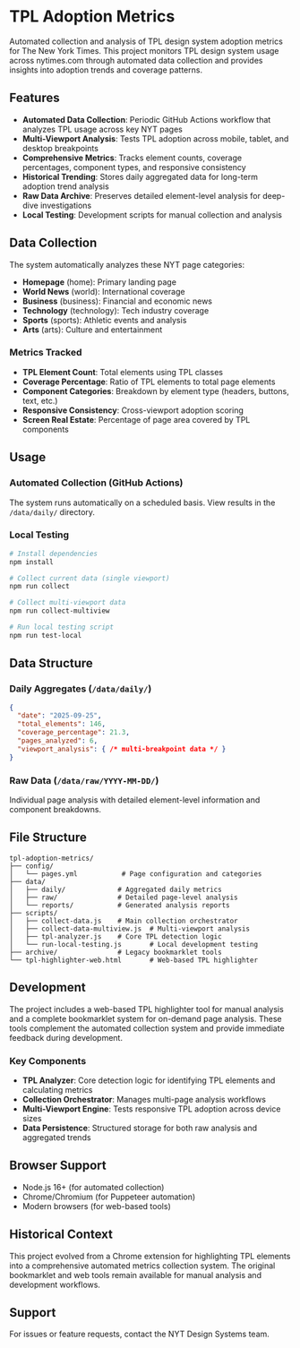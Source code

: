 # TPL Adoption Metrics

Automated collection and analysis of TPL design system adoption metrics for The New York Times. This project monitors TPL design system usage across nytimes.com through automated data collection and provides insights into adoption trends and coverage patterns.

## Features

- **Automated Data Collection**: Periodic GitHub Actions workflow that analyzes TPL usage across key NYT pages
- **Multi-Viewport Analysis**: Tests TPL adoption across mobile, tablet, and desktop breakpoints  
- **Comprehensive Metrics**: Tracks element counts, coverage percentages, component types, and responsive consistency
- **Historical Trending**: Stores daily aggregated data for long-term adoption trend analysis
- **Raw Data Archive**: Preserves detailed element-level analysis for deep-dive investigations
- **Local Testing**: Development scripts for manual collection and analysis

## Data Collection

The system automatically analyzes these NYT page categories:
- **Homepage** (home): Primary landing page
- **World News** (world): International coverage
- **Business** (business): Financial and economic news  
- **Technology** (technology): Tech industry coverage
- **Sports** (sports): Athletic events and analysis
- **Arts** (arts): Culture and entertainment

### Metrics Tracked

- **TPL Element Count**: Total elements using TPL classes
- **Coverage Percentage**: Ratio of TPL elements to total page elements
- **Component Categories**: Breakdown by element type (headers, buttons, text, etc.)
- **Responsive Consistency**: Cross-viewport adoption scoring
- **Screen Real Estate**: Percentage of page area covered by TPL components

## Usage

### Automated Collection (GitHub Actions)
The system runs automatically on a scheduled basis. View results in the `/data/daily/` directory.

### Local Testing
```bash
# Install dependencies
npm install

# Collect current data (single viewport)
npm run collect

# Collect multi-viewport data  
npm run collect-multiview

# Run local testing script
npm run test-local
```

## Data Structure

### Daily Aggregates (`/data/daily/`)
```json
{
  "date": "2025-09-25",
  "total_elements": 146,
  "coverage_percentage": 21.3,
  "pages_analyzed": 6,
  "viewport_analysis": { /* multi-breakpoint data */ }
}
```

### Raw Data (`/data/raw/YYYY-MM-DD/`)
Individual page analysis with detailed element-level information and component breakdowns.

## File Structure
```
tpl-adoption-metrics/
├── config/
│   └── pages.yml           # Page configuration and categories
├── data/
│   ├── daily/             # Aggregated daily metrics
│   ├── raw/               # Detailed page-level analysis
│   └── reports/           # Generated analysis reports
├── scripts/
│   ├── collect-data.js    # Main collection orchestrator
│   ├── collect-data-multiview.js  # Multi-viewport analysis
│   ├── tpl-analyzer.js    # Core TPL detection logic
│   └── run-local-testing.js       # Local development testing
├── archive/               # Legacy bookmarklet tools
└── tpl-highlighter-web.html       # Web-based TPL highlighter
```

## Development

The project includes a web-based TPL highlighter tool for manual analysis and a complete bookmarklet system for on-demand page analysis. These tools complement the automated collection system and provide immediate feedback during development.

### Key Components

- **TPL Analyzer**: Core detection logic for identifying TPL elements and calculating metrics
- **Collection Orchestrator**: Manages multi-page analysis workflows  
- **Multi-Viewport Engine**: Tests responsive TPL adoption across device sizes
- **Data Persistence**: Structured storage for both raw analysis and aggregated trends

## Browser Support

- Node.js 16+ (for automated collection)
- Chrome/Chromium (for Puppeteer automation)
- Modern browsers (for web-based tools)

## Historical Context

This project evolved from a Chrome extension for highlighting TPL elements into a comprehensive automated metrics collection system. The original bookmarklet and web tools remain available for manual analysis and development workflows.

## Support

For issues or feature requests, contact the NYT Design Systems team.